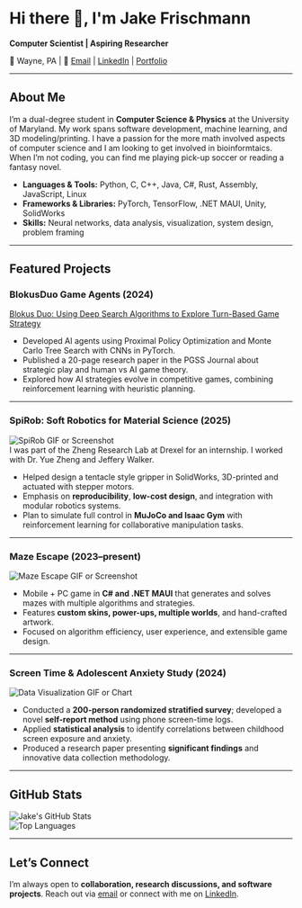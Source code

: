 # Hi there 👋, I'm Jake Frischmann  
**Computer Scientist | Aspiring Researcher**  

📍 Wayne, PA | 📧 [Email](mailto:JJFrisch@outlook.com) | [LinkedIn](#) | [Portfolio](#)

---

## About Me
I’m a dual-degree student in **Computer Science & Physics** at the University of Maryland. My work spans software development, machine learning, and 3D modeling/printing. I have a passion for the more math involved aspects of computer science and I am looking to get involved in bioinformtaics. When I’m not coding, you can find me playing pick-up soccer or reading a fantasy novel.

- **Languages & Tools:** Python, C, C++, Java, C#, Rust, Assembly, JavaScript, Linux  
- **Frameworks & Libraries:** PyTorch, TensorFlow, .NET MAUI, Unity, SolidWorks  
- **Skills:** Neural networks, data analysis, visualization, system design, problem framing  

---

## Featured Projects

### **BlokusDuo Game Agents** (2024)  
[Blokus Duo: Using Deep Search Algorithms to Explore Turn-Based Game Strategy](https://github.com/JJFrisch/BlokusDuo/blob/main/P6%20Game%20Strategy%20Team%20Project%20Research%20Paper.docx.odt)
- Developed AI agents using Proximal Policy Optimization and Monte Carlo Tree Search with CNNs in PyTorch.  
- Published a 20-page research paper in the PGSS Journal about strategic play and human vs AI game theory.  
- Explored how AI strategies evolve in competitive games, combining reinforcement learning with heuristic planning.  

---

### **SpiRob: Soft Robotics for Material Science** (2025)  
![SpiRob GIF or Screenshot](link-to-gif-or-image)  
I was part of the Zheng Research Lab at Drexel for an internship. I worked with Dr. Yue Zheng and Jeffery Walker.
- Helped design a tentacle style gripper in SolidWorks, 3D-printed and actuated with stepper motors.  
- Emphasis on **reproducibility**, **low-cost design**, and integration with modular robotics systems.  
- Plan to simulate full control in **MuJoCo and Isaac Gym** with reinforcement learning for collaborative manipulation tasks.  

---

### **Maze Escape** (2023–present)  
![Maze Escape GIF or Screenshot](link-to-gif-or-image)  
- Mobile + PC game in **C# and .NET MAUI** that generates and solves mazes with multiple algorithms and strategies.  
- Features **custom skins, power-ups, multiple worlds**, and hand-crafted artwork.  
- Focused on algorithm efficiency, user experience, and extensible game design.  

---

### **Screen Time & Adolescent Anxiety Study** (2024)  
![Data Visualization GIF or Chart](link-to-gif-or-image)  
- Conducted a **200-person randomized stratified survey**; developed a novel **self-report method** using phone screen-time logs.  
- Applied **statistical analysis** to identify correlations between childhood screen exposure and anxiety.  
- Produced a research paper presenting **significant findings** and innovative data collection methodology.  



---

## GitHub Stats
![Jake's GitHub Stats](https://github-readme-stats.vercel.app/api?username=JJFrisch&show_icons=true&theme=radical)  
![Top Languages](https://github-readme-stats.vercel.app/api/top-langs/?username=JJFrisch&layout=compact&theme=radical)

---

## Let’s Connect
I’m always open to **collaboration, research discussions, and software projects**. Reach out via [email](mailto:JJFrisch@outlook.com) or connect with me on [LinkedIn](#).  

